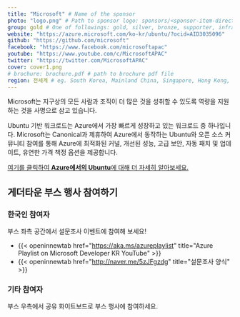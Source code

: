 ```yaml
---
title: "Microsoft" # Name of the sponsor
photo: "logo.png" # Path to sponsor logo: sponsors/<sponsor-item-directory>/logo.png
group: gold # One of followings: gold, silver, bronze, supporter, infra, record, videoi18n, swag, partner
website: "https://azure.microsoft.com/ko-kr/ubuntu/?ocid=AID3035096"
github: "https://github.com/microsoft"
facebook: "https://www.facebook.com/microsoftapac"
youtube: "https://www.youtube.com/c/MicrosoftAPAC"
twitter: "https://twitter.com/MicrosoftAPAC"
cover: cover1.png
# brochure: brochure.pdf # path to brochure pdf file
region: 전세계 # eg. South Korea, Mainland China, Singapore, Hong Kong, Taiwan ...
---
```

  
Microsoft는 지구상의 모든 사람과 조직이 더 많은 것을 성취할 수 있도록 역량을 지원하는 것을 사명으로 삼고 있습니다.

Ubuntu 기반 워크로드는 Azure에서 가장 빠르게 성장하고 있는 워크로드 중 하나입니다. Microsoft는 Canonical과 제휴하여 Azure에서 동작하는 Ubuntu와 오픈 소스 커뮤니티 참여를 통해 Azure에 최적화된 커널, 개선된 성능, 고급 보안, 자동 패치 및 업데이트, 유연한 가격 책정 옵션을 제공합니다.

[여기를 클릭하여 **Azure에서의 Ubuntu**에 대해 더 자세히 알아보세요.](https://azure.microsoft.com/ko-kr/ubuntu/?ocid=AID3035096)

## 게더타운 부스 행사 참여하기

### 한국인 참여자

부스 좌측 공간에서 설문조사 이벤트에 참여해 보세요!

- {{< openinnewtab href="https://aka.ms/azureplaylist" title="Azure Playlist on Microsoft Developer KR YouTube" >}}
- {{< openinnewtab href="http://naver.me/5zJFgzdg" title="설문조사 양식" >}}
### 기타 참여자

부스 우측에서 공유 화이트보드로 부스 행사에 참여하세요.